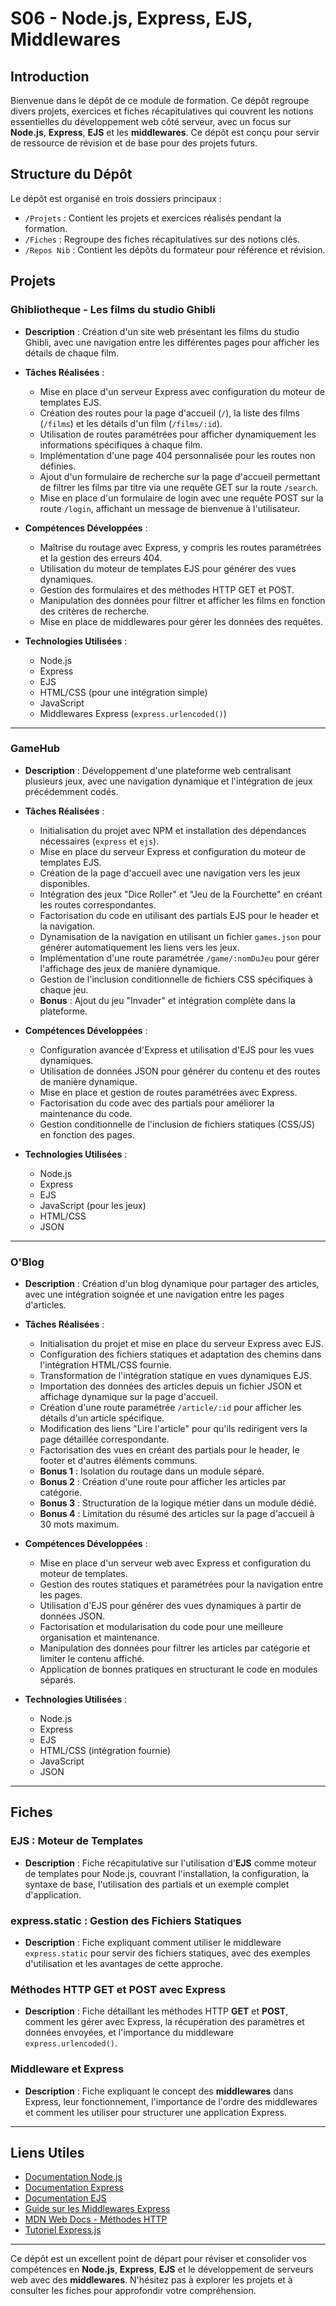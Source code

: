 
# S06 - Node.js, Express, EJS, Middlewares

## Introduction
Bienvenue dans le dépôt de ce module de formation. Ce dépôt regroupe divers projets, exercices et fiches récapitulatives qui couvrent les notions essentielles du développement web côté serveur, avec un focus sur **Node.js**, **Express**, **EJS** et les **middlewares**. Ce dépôt est conçu pour servir de ressource de révision et de base pour des projets futurs.

## Structure du Dépôt
Le dépôt est organisé en trois dossiers principaux :

- `/Projets` : Contient les projets et exercices réalisés pendant la formation.
- `/Fiches` : Regroupe des fiches récapitulatives sur des notions clés.
- `/Repos Nib` : Contient les dépôts du formateur pour référence et révision.

## Projets

### Ghibliotheque - Les films du studio Ghibli

- **Description** : Création d'un site web présentant les films du studio Ghibli, avec une navigation entre les différentes pages pour afficher les détails de chaque film.

- **Tâches Réalisées** :
  - Mise en place d'un serveur Express avec configuration du moteur de templates EJS.
  - Création des routes pour la page d'accueil (`/`), la liste des films (`/films`) et les détails d'un film (`/films/:id`).
  - Utilisation de routes paramétrées pour afficher dynamiquement les informations spécifiques à chaque film.
  - Implémentation d'une page 404 personnalisée pour les routes non définies.
  - Ajout d'un formulaire de recherche sur la page d'accueil permettant de filtrer les films par titre via une requête GET sur la route `/search`.
  - Mise en place d'un formulaire de login avec une requête POST sur la route `/login`, affichant un message de bienvenue à l'utilisateur.

- **Compétences Développées** :
  - Maîtrise du routage avec Express, y compris les routes paramétrées et la gestion des erreurs 404.
  - Utilisation du moteur de templates EJS pour générer des vues dynamiques.
  - Gestion des formulaires et des méthodes HTTP GET et POST.
  - Manipulation des données pour filtrer et afficher les films en fonction des critères de recherche.
  - Mise en place de middlewares pour gérer les données des requêtes.

- **Technologies Utilisées** :
  - Node.js
  - Express
  - EJS
  - HTML/CSS (pour une intégration simple)
  - JavaScript
  - Middlewares Express (`express.urlencoded()`)

---

### GameHub

- **Description** : Développement d'une plateforme web centralisant plusieurs jeux, avec une navigation dynamique et l'intégration de jeux précédemment codés.

- **Tâches Réalisées** :
  - Initialisation du projet avec NPM et installation des dépendances nécessaires (`express` et `ejs`).
  - Mise en place du serveur Express et configuration du moteur de templates EJS.
  - Création de la page d'accueil avec une navigation vers les jeux disponibles.
  - Intégration des jeux "Dice Roller" et "Jeu de la Fourchette" en créant les routes correspondantes.
  - Factorisation du code en utilisant des partials EJS pour le header et la navigation.
  - Dynamisation de la navigation en utilisant un fichier `games.json` pour générer automatiquement les liens vers les jeux.
  - Implémentation d'une route paramétrée `/game/:nomDuJeu` pour gérer l'affichage des jeux de manière dynamique.
  - Gestion de l'inclusion conditionnelle de fichiers CSS spécifiques à chaque jeu.
  - **Bonus** : Ajout du jeu "Invader" et intégration complète dans la plateforme.

- **Compétences Développées** :
  - Configuration avancée d'Express et utilisation d'EJS pour les vues dynamiques.
  - Utilisation de données JSON pour générer du contenu et des routes de manière dynamique.
  - Mise en place et gestion de routes paramétrées avec Express.
  - Factorisation du code avec des partials pour améliorer la maintenance du code.
  - Gestion conditionnelle de l'inclusion de fichiers statiques (CSS/JS) en fonction des pages.

- **Technologies Utilisées** :
  - Node.js
  - Express
  - EJS
  - JavaScript (pour les jeux)
  - HTML/CSS
  - JSON

---

### O'Blog

- **Description** : Création d'un blog dynamique pour partager des articles, avec une intégration soignée et une navigation entre les pages d'articles.

- **Tâches Réalisées** :
  - Initialisation du projet et mise en place du serveur Express avec EJS.
  - Configuration des fichiers statiques et adaptation des chemins dans l'intégration HTML/CSS fournie.
  - Transformation de l'intégration statique en vues dynamiques EJS.
  - Importation des données des articles depuis un fichier JSON et affichage dynamique sur la page d'accueil.
  - Création d'une route paramétrée `/article/:id` pour afficher les détails d'un article spécifique.
  - Modification des liens "Lire l'article" pour qu'ils redirigent vers la page détaillée correspondante.
  - Factorisation des vues en créant des partials pour le header, le footer et d'autres éléments communs.
  - **Bonus 1** : Isolation du routage dans un module séparé.
  - **Bonus 2** : Création d'une route pour afficher les articles par catégorie.
  - **Bonus 3** : Structuration de la logique métier dans un module dédié.
  - **Bonus 4** : Limitation du résumé des articles sur la page d'accueil à 30 mots maximum.

- **Compétences Développées** :
  - Mise en place d'un serveur web avec Express et configuration du moteur de templates.
  - Gestion des routes statiques et paramétrées pour la navigation entre les pages.
  - Utilisation d'EJS pour générer des vues dynamiques à partir de données JSON.
  - Factorisation et modularisation du code pour une meilleure organisation et maintenance.
  - Manipulation des données pour filtrer les articles par catégorie et limiter le contenu affiché.
  - Application de bonnes pratiques en structurant le code en modules séparés.

- **Technologies Utilisées** :
  - Node.js
  - Express
  - EJS
  - HTML/CSS (intégration fournie)
  - JavaScript
  - JSON

---

## Fiches

### EJS : Moteur de Templates
- **Description** : Fiche récapitulative sur l'utilisation d'**EJS** comme moteur de templates pour Node.js, couvrant l'installation, la configuration, la syntaxe de base, l'utilisation des partials et un exemple complet d'application.

### express.static : Gestion des Fichiers Statiques
- **Description** : Fiche expliquant comment utiliser le middleware `express.static` pour servir des fichiers statiques, avec des exemples d'utilisation et les avantages de cette approche.

### Méthodes HTTP GET et POST avec Express
- **Description** : Fiche détaillant les méthodes HTTP **GET** et **POST**, comment les gérer avec Express, la récupération des paramètres et données envoyées, et l'importance du middleware `express.urlencoded()`.

### Middleware et Express
- **Description** : Fiche expliquant le concept des **middlewares** dans Express, leur fonctionnement, l'importance de l'ordre des middlewares et comment les utiliser pour structurer une application Express.

---

## Liens Utiles
- [Documentation Node.js](https://nodejs.org/en/docs/)
- [Documentation Express](https://expressjs.com/fr/)
- [Documentation EJS](https://ejs.co/)
- [Guide sur les Middlewares Express](https://expressjs.com/fr/guide/using-middleware.html)
- [MDN Web Docs - Méthodes HTTP](https://developer.mozilla.org/fr/docs/Web/HTTP/Methods)
- [Tutoriel Express.js](https://developer.mozilla.org/fr/docs/Learn/Server-side/Express_Nodejs)

---

Ce dépôt est un excellent point de départ pour réviser et consolider vos compétences en **Node.js**, **Express**, **EJS** et le développement de serveurs web avec des **middlewares**. N'hésitez pas à explorer les projets et à consulter les fiches pour approfondir votre compréhension.
